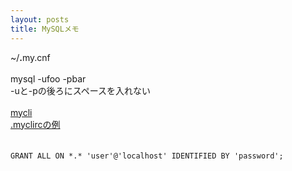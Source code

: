 ```yaml
---
layout: posts
title: MySQLメモ
---
```

~/<b>.</b>my.cnf    
<br>
mysql -ufoo -pbar    
-uと-pの後ろにスペースを入れない    
<br>
[mycli](https://github.com/dbcli/mycli)   
[.myclircの例](https://github.com/dbcli/mycli/blob/master/mycli/myclirc)   
<br>
<br>
`GRANT ALL ON *.* 'user'@'localhost' IDENTIFIED BY 'password';`  
